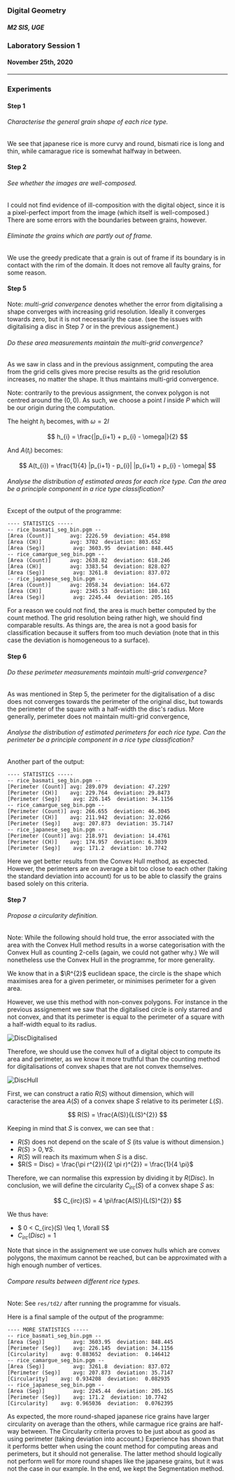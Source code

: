 ### Digital Geometry

##### M2 SIS, UGE

### Laboratory Session 1

#### November 25th, 2020

----

### Experiments

#### Step 1

###### Characterise the general grain shape of each rice type.

We see that japanese rice is more curvy and round,
bismati rice is long and thin, while camarague rice is somewhat halfway
in between.  

#### Step 2

###### See whether the images are well-composed.

I could not find evidence of ill-composition with the digital object,
since it is a pixel-perfect import from the image (which itself is well-composed.)
There are some errors with the boundaries between grains, however.

###### Eliminate the grains which are partly out of frame.

We use the greedy predicate that a grain is out of frame if its boundary
is in contact with the rim of the domain.
It does not remove all faulty grains, for some reason.

#### Step 5

Note: *multi-grid convergence* denotes whether the error from digitalising a shape converges with increasing grid resolution. Ideally it converges towards zero, but it is not necessarily the case. (see the issues with digitalising a disc in Step 7 or in the previous assignement.)

###### Do these area measurements maintain the multi-grid convergence?

As we saw in class and in the previous assignment, computing the area from the grid cells gives more precise results as the grid resolution increases, no matter the shape. It thus maintains multi-grid convergence.

Note: contrarily to the previous assignment, the convex polygon is not centred around the $(0, 0)$. As such, we choose a point $I$ inside $P$ which will be our origin during the computation.

The height $h_{i}$ becomes, with $\omega = 2I$

$$
    h_{i} =  \frac{|p_{i+1} + p_{i} - \omega|}{2}
$$

And $A(t_{i})$ becomes:

$$
    A(t_{i}) = \frac{1}{4} |p_{i+1} - p_{i}| |p_{i+1} + p_{i} - \omega|
$$

###### Analyse the distribution of estimated areas for each rice type. Can the area be a principle component in a rice type classification?

Except of the output of the programme:

    ---- STATISTICS -----
    -- rice_basmati_seg_bin.pgm --
    [Area (Count)]      avg: 2226.59  deviation: 454.898
    [Area (CH)]         avg: 3702  deviation: 803.652
    [Area (Seg)]         avg: 3603.95  deviation: 848.445
    -- rice_camargue_seg_bin.pgm --
    [Area (Count)]      avg: 2638.82  deviation: 618.246
    [Area (CH)]         avg: 3383.54  deviation: 828.027
    [Area (Seg)]         avg: 3261.8  deviation: 837.072
    -- rice_japanese_seg_bin.pgm --
    [Area (Count)]      avg: 2058.34  deviation: 164.672
    [Area (CH)]         avg: 2345.53  deviation: 180.161
    [Area (Seg)]         avg: 2245.44  deviation: 205.165


For a reason we could not find, the area is much better computed by the count method. The grid resolution being rather high, we should find comparable results.
As things are, the area is not a good basis for classification because it suffers from too much deviation (note that in this case the deviation is homogeneous to a surface).


#### Step 6

###### Do these perimeter measurements maintain multi-grid convergence?

As was mentioned in Step 5, the perimeter for the digitalisation of a disc does not converges towards the perimeter of the original disc, but towards the perimeter of the square with a half-width the disc's radius. More generally, perimeter does not maintain multi-grid convergence,

###### Analyse the distribution of estimated perimeters for each rice type. Can the perimeter be a principle component in a rice type classification?

Another part of the output:

    ---- STATISTICS -----
    -- rice_basmati_seg_bin.pgm --
    [Perimeter (Count)] avg: 289.079  deviation: 47.2297
    [Perimeter (CH)]    avg: 229.764  deviation: 29.8473
    [Perimeter (Seg)]    avg: 226.145  deviation: 34.1156
    -- rice_camargue_seg_bin.pgm --
    [Perimeter (Count)] avg: 266.655  deviation: 46.3045
    [Perimeter (CH)]    avg: 211.942  deviation: 32.0266
    [Perimeter (Seg)]    avg: 207.873  deviation: 35.7147
    -- rice_japanese_seg_bin.pgm --
    [Perimeter (Count)] avg: 218.971  deviation: 14.4761
    [Perimeter (CH)]    avg: 174.957  deviation: 6.3039
    [Perimeter (Seg)]    avg: 171.2  deviation: 10.7742


Here we get better results from the Convex Hull method, as expected. However, the perimeters are on average a bit too close to each other (taking the standard deviation into account) for us to be able to classify the grains based solely on this criteria.

#### Step 7

###### Propose a circularity definition.


Note: While the following should hold true, the error associated with the area with the Convex Hull method results in a worse categorisation with the Convex Hull as counting 2-cells (again, we could not gather why.) We will nonetheless use the Convex Hull in the programme, for more generality.

We know that in a $\R^{2}$ euclidean space, the circle is the shape which maximises area for a given perimeter, or minimises perimeter for a given area.


However, we use this method with non-convex polygons. For instance in the previous assignement we saw that the digitalised circle is only starred and not convex, and that its perimeter is equal to the perimeter of a square with a half-width equal to its radius.

![DiscDigitalised](../../res/td1/DiscBoundary.png)

Therefore, we should use the convex hull of a digital object to compute its area and perimeter, as we know it more truthful than the counting method for digitalisations of convex shapes that are not convex themselves.

![DiscHull](../../res/td1/ConvexHullDisc.png)


First, we can construct a ratio $R(S)$ without dimension, which will caracterise the area $A(S)$ of a convex shape $S$ relative to its perimeter $L(S)$.

$$
  R(S) = \frac{A(S)}{L(S)^{2}}
$$

Keeping in mind that $S$ is convex, we can see that :
- $R(S)$ does not depend on the scale of $S$ (its value is without dimension.)
- $R(S) > 0, \forall S$.
- $R(S)$ will reach its maximum when $S$ is a disc.
- $R(S = Disc) = \frac{\pi r^{2}}{(2 \pi r)^{2}} = \frac{1}{4 \pi}$

Therefore, we can normalise this expression by dividing it by $R(Disc)$.
In conclusion, we will define the circularity $C_{irc}(S)$ of a convex shape $S$ as:

$$
    C_{irc}(S) = 4 \pi\frac{A(S)}{L(S)^{2}}
$$

We thus have:
- $ 0 < C_{irc}(S) \leq 1, \forall S$
- $C_{irc}(Disc) = 1$

Note that since in the assignement we use convex hulls which are convex polygons, the maximum cannot be reached, but can be approximated with a high enough number of vertices.

###### Compare results between different rice types.

Note: See `res/td2/` after running the programme for visuals.

Here is a final sample of the output of the programme:

    ---- MORE STATISTICS -----
    -- rice_basmati_seg_bin.pgm --
    [Area (Seg)]         avg: 3603.95  deviation: 848.445
    [Perimeter (Seg)]    avg: 226.145  deviation: 34.1156
    [Circularity]    avg: 0.883652  deviation:  0.146412
    -- rice_camargue_seg_bin.pgm --
    [Area (Seg)]         avg: 3261.8  deviation: 837.072
    [Perimeter (Seg)]    avg: 207.873  deviation: 35.7147
    [Circularity]    avg: 0.934208  deviation:  0.082935
    -- rice_japanese_seg_bin.pgm --
    [Area (Seg)]         avg: 2245.44  deviation: 205.165
    [Perimeter (Seg)]    avg: 171.2  deviation: 10.7742
    [Circularity]    avg: 0.965036  deviation:  0.0762395

As expected, the more round-shaped japanese rice grains have larger circularity on average than the others, while carmague rice grains are half-way between.
The Circularity criteria proves to be just about as good as using perimeter (taking deviation into account.) Experience has shown that it performs better when using the count method for computing areas and perimeters, but it should not generalise. The latter method should logically not perform well for more round shapes like the japanese grains, but it was not the case in our example. In the end, we kept the Segmentation method.

